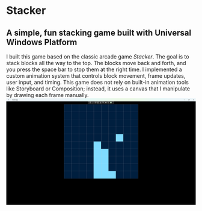 # Stacker
## A simple, fun stacking game built with Universal Windows Platform
I built this game based on the classic arcade game *Stacker*. 
The goal is to stack blocks all the way to the top. The blocks move back and forth, and you press the space bar to stop them at the right time. 
I implemented a custom animation system that controls block movement, frame updates, user input, and timing. 
This game does not rely on built-in animation tools like Storyboard or Composition; instead, it uses a canvas that I 
manipulate by drawing each frame manually.
![Game Play Screen](Game%20App/Images/GameplayScreen.png)
